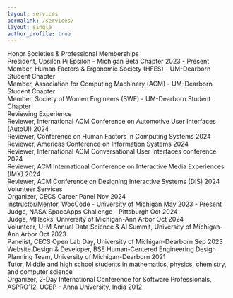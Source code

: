 ```yaml
---
layout: services
permalink: /services/
layout: single
author_profile: true
---
```

<div class="professional-activities">
  <div class="activity-group">
    <div class="group-title">Honor Societies & Professional Memberships</div>
    <div class="activity-list">
      <div class="activity-item">
        President, Upsilon Pi Epsilon - Michigan Beta Chapter
        <span class="activity-date">2023 - Present</span>
      </div>
      <div class="activity-item">
        Member, Human Factors & Ergonomic Society (HFES) - UM-Dearborn Student Chapter
      </div>
      <div class="activity-item">
        Member, Association for Computing Machinery (ACM) - UM-Dearborn Student Chapter
      </div>
      <div class="activity-item">
        Member, Society of Women Engineers (SWE) - UM-Dearborn Student Chapter
      </div>
    </div>
  </div>

  <div class="activity-group">
    <div class="group-title">Reviewing Experience</div>
    <div class="activity-list">
      <div class="activity-item">
        Reviewer, International ACM Conference on Automotive User Interfaces (AutoUI)
        <span class="activity-date">2024</span>
      </div>
      <div class="activity-item">
        Reviewer, Conference on Human Factors in Computing Systems
        <span class="activity-date">2024</span>
      </div>
      <div class="activity-item">
        Reviewer, Americas Conference on Information Systems
        <span class="activity-date">2024</span>
      </div>
      <div class="activity-item">
        Reviewer, International ACM Conversational User Interfaces conference
        <span class="activity-date">2024</span>
      </div>
      <div class="activity-item">
        Reviewer, ACM International Conference on Interactive Media Experiences (IMX)
        <span class="activity-date">2024</span>
      </div>
      <div class="activity-item">
        Reviewer, ACM Conference on Designing Interactive Systems (DIS)
        <span class="activity-date">2024</span>
      </div>
    </div>
  </div>

  <div class="activity-group">
    <div class="group-title">Volunteer Services</div>
    <div class="activity-list">
      <div class="activity-item">
        Organizer, CECS Career Panel
        <span class="activity-date">Nov 2024</span>
      </div>
      <div class="activity-item">
        Instructor/Mentor, WocCode - University of Michigan
        <span class="activity-date">May 2023 - Present</span>
      </div>
      <div class="activity-item">
        Judge, NASA SpaceApps Challenge - Pittsburgh
        <span class="activity-date">Oct 2024</span>
      </div>
      <div class="activity-item">
        Judge, MHacks, University of Michigan-Ann Arbor
        <span class="activity-date">Oct 2024</span>
      </div>
      <div class="activity-item">
        Volunteer, U-M Annual Data Science & AI Summit, University of Michigan-Ann Arbor
        <span class="activity-date">Oct 2023</span>
      </div>
      <div class="activity-item">
        Panelist, CECS Open Lab Day, University of Michigan-Dearborn
        <span class="activity-date">Sep 2023</span>
      </div>
      <div class="activity-item">
        Website Design & Developer, BSE Human-Centered Engineering Design Planning Team, University of Michigan-Dearborn
        <span class="activity-date">2021</span>
      </div>
      <div class="activity-item">
        Tutor, Middle and high school students in mathematics, physics, chemistry, and computer science
      </div>
      <div class="activity-item">
        Organizer, 2-Day International Conference for Software Professionals, ASPRO’12, UCEP - Anna University, India
        <span class="activity-date">2012</span>
      </div>
    </div>
  </div>
</div>